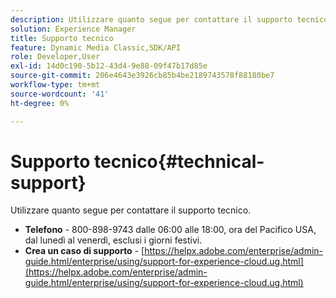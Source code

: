 ```yaml
---
description: Utilizzare quanto segue per contattare il supporto tecnico.
solution: Experience Manager
title: Supporto tecnico
feature: Dynamic Media Classic,SDK/API
role: Developer,User
exl-id: 14d0c190-5b12-43d4-9e88-09f47b17d85e
source-git-commit: 206e4643e3926cb85b4be2189743578f88180be7
workflow-type: tm+mt
source-wordcount: '41'
ht-degree: 0%

---
```


# Supporto tecnico{#technical-support}

Utilizzare quanto segue per contattare il supporto tecnico.

* **Telefono** - 800-898-9743 dalle 06:00 alle 18:00, ora del Pacifico USA, dal lunedì al venerdì, esclusi i giorni festivi.
* **Crea un caso di supporto** - [https://helpx.adobe.com/enterprise/admin-guide.html/enterprise/using/support-for-experience-cloud.ug.html](https://helpx.adobe.com/enterprise/admin-guide.html/enterprise/using/support-for-experience-cloud.ug.html)

